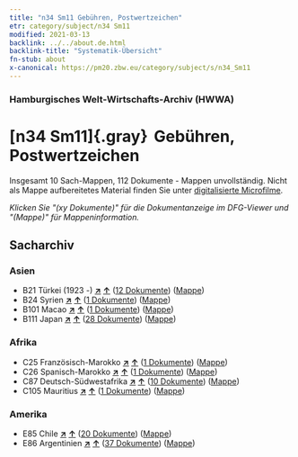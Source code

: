 ```yaml
---
title: "n34 Sm11 Gebühren, Postwertzeichen"
etr: category/subject/n34 Sm11
modified: 2021-03-13
backlink: ../../about.de.html
backlink-title: "Systematik-Übersicht"
fn-stub: about
x-canonical: https://pm20.zbw.eu/category/subject/s/n34_Sm11
---
```


### Hamburgisches Welt-Wirtschafts-Archiv (HWWA)
# [n34 Sm11]{.gray}&#8201; Gebühren, Postwertzeichen&#160; 




Insgesamt 10 Sach-Mappen, 112 Dokumente - Mappen unvollständig.
Nicht als Mappe aufbereitetes Material finden Sie unter [digitalisierte Microfilme](/film/h1_sh.de.html).

_Klicken Sie "(xy Dokumente)" für die Dokumentanzeige im DFG-Viewer und "(Mappe)" für Mappeninformation._

## Sacharchiv




### Asien

- B21 Türkei (1923 -) [**&nearr;**](../../../geo/i/141111/about.de.html "Türkei (1923 -) (alle Mappen)") [**&uarr;**](../../../geo/about.de.html#B21 "Ländersystematik") (<a href="https://pm20.zbw.eu/dfgview/sh/141111,145674" title="über: Türkei (1923 -) : Gebühren, Postwertzeichen" target="_blank">12 Dokumente</a>) ([Mappe](../../../../folder/sh/1411xx/141111/1456xx/145674/about.de.html))
- B24 Syrien [**&nearr;**](../../../geo/i/141114/about.de.html "Syrien (alle Mappen)") [**&uarr;**](../../../geo/about.de.html#B24 "Ländersystematik") (<a href="https://pm20.zbw.eu/dfgview/sh/141114,145674" title="über: Syrien : Gebühren, Postwertzeichen" target="_blank">1 Dokumente</a>) ([Mappe](../../../../folder/sh/1411xx/141114/1456xx/145674/about.de.html))
- B101 Macao [**&nearr;**](../../../geo/i/141267/about.de.html "Macao (alle Mappen)") [**&uarr;**](../../../geo/about.de.html#B101 "Ländersystematik") (<a href="https://pm20.zbw.eu/dfgview/sh/141267,145674" title="über: Macao : Gebühren, Postwertzeichen" target="_blank">1 Dokumente</a>) ([Mappe](../../../../folder/sh/1412xx/141267/1456xx/145674/about.de.html))
- B111 Japan [**&nearr;**](../../../geo/i/141272/about.de.html "Japan (alle Mappen)") [**&uarr;**](../../../geo/about.de.html#B111 "Ländersystematik") (<a href="https://pm20.zbw.eu/dfgview/sh/141272,145674" title="über: Japan : Gebühren, Postwertzeichen" target="_blank">28 Dokumente</a>) ([Mappe](../../../../folder/sh/1412xx/141272/1456xx/145674/about.de.html))

### Afrika

- C25 Französisch-Marokko [**&nearr;**](../../../geo/i/141358/about.de.html "Französisch-Marokko (alle Mappen)") [**&uarr;**](../../../geo/about.de.html#C25 "Ländersystematik") (<a href="https://pm20.zbw.eu/dfgview/sh/141358,145674" title="über: Französisch-Marokko : Gebühren, Postwertzeichen" target="_blank">1 Dokumente</a>) ([Mappe](../../../../folder/sh/1413xx/141358/1456xx/145674/about.de.html))
- C26 Spanisch-Marokko [**&nearr;**](../../../geo/i/141359/about.de.html "Spanisch-Marokko (alle Mappen)") [**&uarr;**](../../../geo/about.de.html#C26 "Ländersystematik") (<a href="https://pm20.zbw.eu/dfgview/sh/141359,145674" title="über: Spanisch-Marokko : Gebühren, Postwertzeichen" target="_blank">1 Dokumente</a>) ([Mappe](../../../../folder/sh/1413xx/141359/1456xx/145674/about.de.html))
- C87 Deutsch-Südwestafrika [**&nearr;**](../../../geo/i/141450/about.de.html "Deutsch-Südwestafrika (alle Mappen)") [**&uarr;**](../../../geo/about.de.html#C87 "Ländersystematik") (<a href="https://pm20.zbw.eu/dfgview/sh/141450,145674" title="über: Deutsch-Südwestafrika : Gebühren, Postwertzeichen" target="_blank">10 Dokumente</a>) ([Mappe](../../../../folder/sh/1414xx/141450/1456xx/145674/about.de.html))
- C105 Mauritius [**&nearr;**](../../../geo/i/141469/about.de.html "Mauritius (alle Mappen)") [**&uarr;**](../../../geo/about.de.html#C105 "Ländersystematik") (<a href="https://pm20.zbw.eu/dfgview/sh/141469,145674" title="über: Mauritius : Gebühren, Postwertzeichen" target="_blank">1 Dokumente</a>) ([Mappe](../../../../folder/sh/1414xx/141469/1456xx/145674/about.de.html))

### Amerika

- E85 Chile [**&nearr;**](../../../geo/i/141691/about.de.html "Chile (alle Mappen)") [**&uarr;**](../../../geo/about.de.html#E85 "Ländersystematik") (<a href="https://pm20.zbw.eu/dfgview/sh/141691,145674" title="über: Chile : Gebühren, Postwertzeichen" target="_blank">20 Dokumente</a>) ([Mappe](../../../../folder/sh/1416xx/141691/1456xx/145674/about.de.html))
- E86 Argentinien [**&nearr;**](../../../geo/i/141692/about.de.html "Argentinien (alle Mappen)") [**&uarr;**](../../../geo/about.de.html#E86 "Ländersystematik") (<a href="https://pm20.zbw.eu/dfgview/sh/141692,145674" title="über: Argentinien : Gebühren, Postwertzeichen" target="_blank">37 Dokumente</a>) ([Mappe](../../../../folder/sh/1416xx/141692/1456xx/145674/about.de.html))


